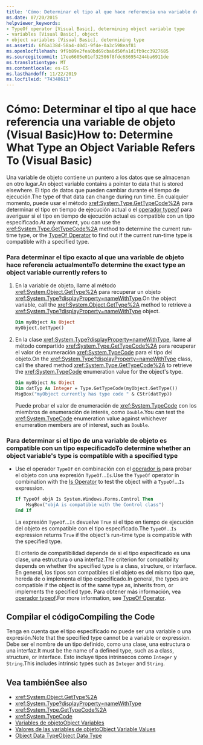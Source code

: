 ```yaml
---
title: 'Cómo: Determinar el tipo al que hace referencia una variable de objeto'
ms.date: 07/20/2015
helpviewer_keywords:
- TypeOf operator [Visual Basic], determining object variable type
- variables [Visual Basic], object
- object variables [Visual Basic], determining type
ms.assetid: 6f6a138d-58a4-40d1-9f4e-0a3c598eaf81
ms.openlocfilehash: 9f9b89e2fea0bd69cba6d50fa1d1fb9cc3927685
ms.sourcegitcommit: 17ee6605e01ef32506f8fdc686954244ba6911de
ms.translationtype: MT
ms.contentlocale: es-ES
ms.lasthandoff: 11/22/2019
ms.locfileid: "74348611"
---
```

# <a name="how-to-determine-what-type-an-object-variable-refers-to-visual-basic"></a><span data-ttu-id="eabbc-102">Cómo: Determinar el tipo al que hace referencia una variable de objeto (Visual Basic)</span><span class="sxs-lookup"><span data-stu-id="eabbc-102">How to: Determine What Type an Object Variable Refers To (Visual Basic)</span></span>

<span data-ttu-id="eabbc-103">Una variable de objeto contiene un puntero a los datos que se almacenan en otro lugar.</span><span class="sxs-lookup"><span data-stu-id="eabbc-103">An object variable contains a pointer to data that is stored elsewhere.</span></span> <span data-ttu-id="eabbc-104">El tipo de datos que pueden cambiar durante el tiempo de ejecución.</span><span class="sxs-lookup"><span data-stu-id="eabbc-104">The type of that data can change during run time.</span></span> <span data-ttu-id="eabbc-105">En cualquier momento, puede usar el método <xref:System.Type.GetTypeCode%2A> para determinar el tipo en tiempo de ejecución actual o el [operador typeof](../../../../visual-basic/language-reference/operators/typeof-operator.md) para averiguar si el tipo en tiempo de ejecución actual es compatible con un tipo especificado.</span><span class="sxs-lookup"><span data-stu-id="eabbc-105">At any moment, you can use the <xref:System.Type.GetTypeCode%2A> method to determine the current run-time type, or the [TypeOf Operator](../../../../visual-basic/language-reference/operators/typeof-operator.md) to find out if the current run-time type is compatible with a specified type.</span></span>

### <a name="to-determine-the-exact-type-an-object-variable-currently-refers-to"></a><span data-ttu-id="eabbc-106">Para determinar el tipo exacto al que una variable de objeto hace referencia actualmente</span><span class="sxs-lookup"><span data-stu-id="eabbc-106">To determine the exact type an object variable currently refers to</span></span>

1. <span data-ttu-id="eabbc-107">En la variable de objeto, llame al método <xref:System.Object.GetType%2A> para recuperar un objeto <xref:System.Type?displayProperty=nameWithType>.</span><span class="sxs-lookup"><span data-stu-id="eabbc-107">On the object variable, call the <xref:System.Object.GetType%2A> method to retrieve a <xref:System.Type?displayProperty=nameWithType> object.</span></span>

    ```vb
    Dim myObject As Object
    myObject.GetType()
    ```

2. <span data-ttu-id="eabbc-108">En la clase <xref:System.Type?displayProperty=nameWithType>, llame al método compartido <xref:System.Type.GetTypeCode%2A> para recuperar el valor de enumeración <xref:System.TypeCode> para el tipo del objeto.</span><span class="sxs-lookup"><span data-stu-id="eabbc-108">On the <xref:System.Type?displayProperty=nameWithType> class, call the shared method <xref:System.Type.GetTypeCode%2A> to retrieve the <xref:System.TypeCode> enumeration value for the object's type.</span></span>

    ```vb
    Dim myObject As Object
    Dim datTyp As Integer = Type.GetTypeCode(myObject.GetType())
    MsgBox("myObject currently has type code " & CStr(datTyp))
    ```

    <span data-ttu-id="eabbc-109">Puede probar el valor de enumeración de <xref:System.TypeCode> con los miembros de enumeración de interés, como `Double`.</span><span class="sxs-lookup"><span data-stu-id="eabbc-109">You can test the <xref:System.TypeCode> enumeration value against whichever enumeration members are of interest, such as `Double`.</span></span>

### <a name="to-determine-whether-an-object-variables-type-is-compatible-with-a-specified-type"></a><span data-ttu-id="eabbc-110">Para determinar si el tipo de una variable de objeto es compatible con un tipo especificado</span><span class="sxs-lookup"><span data-stu-id="eabbc-110">To determine whether an object variable's type is compatible with a specified type</span></span>

- <span data-ttu-id="eabbc-111">Use el operador `TypeOf` en combinación con el [operador is](../../../../visual-basic/language-reference/operators/is-operator.md) para probar el objeto con una expresión `TypeOf`...`Is`.</span><span class="sxs-lookup"><span data-stu-id="eabbc-111">Use the `TypeOf` operator in combination with the [Is Operator](../../../../visual-basic/language-reference/operators/is-operator.md) to test the object with a `TypeOf`...`Is` expression.</span></span>

    ```vb
    If TypeOf objA Is System.Windows.Forms.Control Then
        MsgBox("objA is compatible with the Control class")
    End If
    ```

    <span data-ttu-id="eabbc-112">La expresión `TypeOf`...`Is` devuelve `True` si el tipo en tiempo de ejecución del objeto es compatible con el tipo especificado.</span><span class="sxs-lookup"><span data-stu-id="eabbc-112">The `TypeOf`...`Is` expression returns `True` if the object's run-time type is compatible with the specified type.</span></span>

    <span data-ttu-id="eabbc-113">El criterio de compatibilidad depende de si el tipo especificado es una clase, una estructura o una interfaz.</span><span class="sxs-lookup"><span data-stu-id="eabbc-113">The criterion for compatibility depends on whether the specified type is a class, structure, or interface.</span></span> <span data-ttu-id="eabbc-114">En general, los tipos son compatibles si el objeto es del mismo tipo que, hereda de o implementa el tipo especificado.</span><span class="sxs-lookup"><span data-stu-id="eabbc-114">In general, the types are compatible if the object is of the same type as, inherits from, or implements the specified type.</span></span> <span data-ttu-id="eabbc-115">Para obtener más información, vea [operador typeof](../../../../visual-basic/language-reference/operators/typeof-operator.md).</span><span class="sxs-lookup"><span data-stu-id="eabbc-115">For more information, see [TypeOf Operator](../../../../visual-basic/language-reference/operators/typeof-operator.md).</span></span>

## <a name="compiling-the-code"></a><span data-ttu-id="eabbc-116">Compilar el código</span><span class="sxs-lookup"><span data-stu-id="eabbc-116">Compiling the Code</span></span>

<span data-ttu-id="eabbc-117">Tenga en cuenta que el tipo especificado no puede ser una variable o una expresión.</span><span class="sxs-lookup"><span data-stu-id="eabbc-117">Note that the specified type cannot be a variable or expression.</span></span> <span data-ttu-id="eabbc-118">Debe ser el nombre de un tipo definido, como una clase, una estructura o una interfaz.</span><span class="sxs-lookup"><span data-stu-id="eabbc-118">It must be the name of a defined type, such as a class, structure, or interface.</span></span> <span data-ttu-id="eabbc-119">Esto incluye tipos intrínsecos como `Integer` y `String`.</span><span class="sxs-lookup"><span data-stu-id="eabbc-119">This includes intrinsic types such as `Integer` and `String`.</span></span>

## <a name="see-also"></a><span data-ttu-id="eabbc-120">Vea también</span><span class="sxs-lookup"><span data-stu-id="eabbc-120">See also</span></span>

- <xref:System.Object.GetType%2A>
- <xref:System.Type?displayProperty=nameWithType>
- <xref:System.Type.GetTypeCode%2A>
- <xref:System.TypeCode>
- [<span data-ttu-id="eabbc-121">Variables de objeto</span><span class="sxs-lookup"><span data-stu-id="eabbc-121">Object Variables</span></span>](../../../../visual-basic/programming-guide/language-features/variables/object-variables.md)
- [<span data-ttu-id="eabbc-122">Valores de las variables de objeto</span><span class="sxs-lookup"><span data-stu-id="eabbc-122">Object Variable Values</span></span>](../../../../visual-basic/programming-guide/language-features/variables/object-variable-values.md)
- [<span data-ttu-id="eabbc-123">Object Data Type</span><span class="sxs-lookup"><span data-stu-id="eabbc-123">Object Data Type</span></span>](../../../../visual-basic/language-reference/data-types/object-data-type.md)
